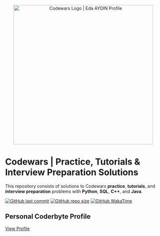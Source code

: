 <p align="center">
    <a href="https://www.codewars.com/users/edaaydinea">
        <img alt="Codewars Logo | Eda AYDIN Profile" src="https://camo.githubusercontent.com/cb4c166d570c91abfa45e548c281b2d374faa4213a3690ad880a76098ce91fc4/68747470733a2f2f73656375726573657276657263646e2e6e65742f3136302e3135332e3133382e35332f3631302e3334312e6d7966747075706c6f61642e636f6d2f77702d636f6e74656e742f75706c6f6164732f323031372f30392f636f6465776172732e706e67", width = 450 >
    </a>
</p>

# Codewars | Practice, Tutorials & Interview Preparation Solutions

This repository consists of solutions to Codewars **practice**, **tutorials**, and **interview preparation** problems with **Python**, **SQL**, **C++**, and **Java**.

[![GitHub last commit](https://img.shields.io/github/last-commit/edaaydinea/Codewars)](https://github.com/edaaydinea/Codewars/commits/master)
[![GitHub repo size](https://img.shields.io/github/repo-size/edaaydinea/Codewars)](https://github.com/edaaydinea/Codewars/archive/master.zip)
[![GitHub WakaTime](https://wakatime.com/badge/github/edaaydinea/Codewars.svg)](https://wakatime.com/badge/github/edaaydinea/Codewars.svg)

## Personal Coderbyte Profile

[View Profile](https://www.codewars.com/users/edaaydinea)
